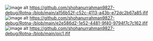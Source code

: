 ![image alt](image_url) https://github.com/shohanurrahman9827-debug/Rotna-/blob/main/a156b52f-c52c-4113-a43b-e72dc2b67a85.jfif
![image alt](image_url) https://github.com/shohanurrahman9827-debug/Rotna-/blob/main/e2e586d2-1e52-4481-9f40-9794f7c7c162.jfif
![image alt](image_url) https://github.com/shohanurrahman9827-debug/Rotna-/blob/main/pic1.jfif
